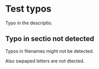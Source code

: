 # Test typos

Typo in the descriptio.

## Typo in sectio not detected

Typos in filenames might not be detected.

Also swpaped letters are not dtected.
